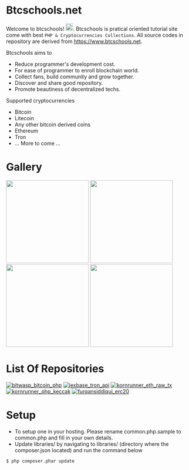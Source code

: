 # Btcschools.net
Welcome to btcschools! <img src="https://raw.githubusercontent.com/MartinHeinz/MartinHeinz/master/wave.gif" width="20">. Btcschools is pratical oriented tutorial site come with best `PHP & Cryptocurrencies Collections`. All source codes in repository are derived from https://www.btcschools.net. 

Btcschools aims to
* Reduce programmer's development cost.
* For ease of programmer to enroll blockchain world.
* Collect fans, build community and grow together.
* Discover and share good repository.
* Promote beautiness of decentralized techs.

Supported cryptocurrencies
* Bitcoin
* Litecoin
* Any other bitcoin derived coins
* Ethereum
* Tron
* ... More to come ...

# Gallery
<img src="https://www.btcschools.net/media/images/github/gallery1.PNG?1" width="225" height="225"> <img src="https://www.btcschools.net/media/images/github/gallery2.PNG?2" width="225" height="225"> <img src="https://www.btcschools.net/media/images/github/gallery3.PNG?3" width="225" height="225"> <img src="https://www.btcschools.net/media/images/github/gallery4.PNG?4" width="225" height="225"> 

# List Of Repositories
[![bitwasp_bitcoin_php](https://github-readme-stats.vercel.app/api/pin/?username=Bit-Wasp&repo=bitcoin-php&show_owner=Bit-Wasp)](https://github.com/Bit-Wasp/bitcoin-php)
[![iexbase_tron_api](https://github-readme-stats.vercel.app/api/pin/?username=iexbase&repo=tron-api&show_owner=iexbase)](https://github.com/iexbase/tron-api)
[![kornrunner_eth_raw_tx](https://github-readme-stats.vercel.app/api/pin/?username=kornrunner&repo=php-ethereum-offline-raw-tx&show_owner=kornrunner)](https://github.com/kornrunner/php-ethereum-offline-raw-tx)
[![kornrunner_php_keccak](https://github-readme-stats.vercel.app/api/pin/?username=kornrunner&repo=php-keccak&show_owner=kornrunner)](https://github.com/kornrunner/php-keccak)
[![furqansiddiqui_erc20](https://github-readme-stats.vercel.app/api/pin/?username=furqansiddiqui&repo=erc20-php&show_owner=furqansiddiqui)](https://github.com/furqansiddiqui/erc20-php)


# Setup
* To setup one in your hosting. Please rename common.php.sample to common.php and fill in your own details.
* Update libraries/ by navigating to libraries/ (directory where the composer.json located) and run the command below
```
$ php composer.phar update
```
